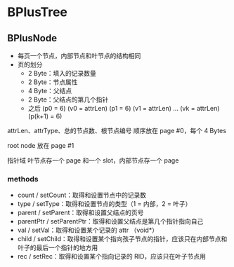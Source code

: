 # BPlusTree

## BPlusNode

* 每页一个节点，内部节点和叶节点的结构相同
* 页的划分
    * 2 Byte：填入的记录数量
    * 2 Byte：节点属性
    * 4 Byte：父结点
    * 2 Byte：父结点的第几个指针
    * 之后 (p0 = 6) (v0 = attrLen) (p1 = 6) (v1 = attrLen) ... (vk = attrLen) (p(k+1) = 6)

attrLen、attrType、总的节点数、根节点编号 顺序放在 page #0，每个 4 Bytes

root node 放在 page #1

指针域 叶节点存一个 page 和一个 slot，内部节点存一个 page

### methods

* count / setCount：取得和设置节点中的记录数
* type / setType：取得和设置节点的类型（1 = 内部，2 = 叶子）
* parent / setParent：取得和设置父结点的页号
* parentPtr / setParentPtr：取得和设置父结点是第几个指针指向自己
* val / setVal：取得和设置某个记录的 attr （void*）
* child / setChild：取得和设置某个指向孩子节点的指针，应该只在内部节点和叶子的最后一个指针的地方用
* rec / setRec：取得和设置某个指向记录的 RID，应该只在叶子节点用